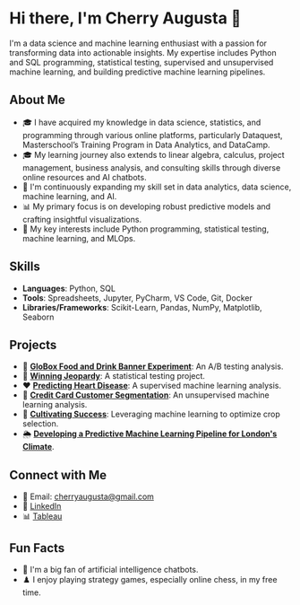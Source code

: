 # Hi there, I'm Cherry Augusta 👋

I'm a data science and machine learning enthusiast with a passion for transforming data into actionable insights. My expertise includes Python and SQL programming, statistical testing, supervised and unsupervised machine learning, and building predictive machine learning pipelines.

## About Me
- 🎓 I have acquired my knowledge in data science, statistics, and programming through various online platforms, particularly Dataquest, Masterschool’s Training Program in Data Analytics, and DataCamp.
- 🎓 My learning journey also extends to linear algebra, calculus, project management, business analysis, and consulting skills through diverse online resources and AI chatbots.
- 🌱 I'm continuously expanding my skill set in data analytics, data science, machine learning, and AI.
- 📊 My primary focus is on developing robust predictive models and crafting insightful visualizations.
- 🧠 My key interests include Python programming, statistical testing, machine learning, and MLOps.

## Skills
- **Languages**: Python, SQL
- **Tools**: Spreadsheets, Jupyter, PyCharm, VS Code, Git, Docker
- **Libraries/Frameworks**: Scikit-Learn, Pandas, NumPy, Matplotlib, Seaborn

## Projects
- 🧪 **[GloBox Food and Drink Banner Experiment](https://github.com/cherryaugusta/GloBox_A-B_Testing_Analysis)**: An A/B testing analysis.
- 🎯 **[Winning Jeopardy](https://github.com/cherryaugusta/Winning-Jeopardy)**: A statistical testing project.
- ❤️ **[Predicting Heart Disease](https://github.com/cherryaugusta/Predicting-Heart-Disease)**: A supervised machine learning analysis.
- 🧩 **[Credit Card Customer Segmentation](https://github.com/cherryaugusta/Credit-Card-Customer-Segmentation)**: An unsupervised machine learning analysis.
- 🌾 **[Cultivating Success](https://github.com/cherryaugusta/Cultivating-Success)**: Leveraging machine learning to optimize crop selection.
- 🌦️ **[Developing a Predictive Machine Learning Pipeline for London's Climate](https://github.com/cherryaugusta/Machine-Learning-Pipeline-for-London-s-Climate)**. 

## Connect with Me
- 📧 Email: cherryaugusta@gmail.com
- 💼 [LinkedIn](linkedin.com/in/cherry-augusta-3957a916)
- 📊 [Tableau](https://public.tableau.com/app/profile/cherry.augusta/vizzes)

## Fun Facts
- 🤖 I'm a big fan of artificial intelligence chatbots.
- ♟️ I enjoy playing strategy games, especially online chess, in my free time.
